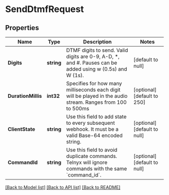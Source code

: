 # SendDtmfRequest

## Properties
Name | Type | Description | Notes
------------ | ------------- | ------------- | -------------
**Digits** | **string** | DTMF digits to send. Valid digits are 0-9, A-D, *, and #. Pauses can be added using w (0.5s) and W (1s). | [default to null]
**DurationMillis** | **int32** | Specifies for how many milliseconds each digit will be played in the audio stream. Ranges from 100 to 500ms | [optional] [default to 250]
**ClientState** | **string** | Use this field to add state to every subsequent webhook. It must be a valid Base-64 encoded string. | [optional] [default to null]
**CommandId** | **string** | Use this field to avoid duplicate commands. Telnyx will ignore commands with the same &#x60;command_id&#x60;. | [optional] [default to null]

[[Back to Model list]](../README.md#documentation-for-models) [[Back to API list]](../README.md#documentation-for-api-endpoints) [[Back to README]](../README.md)

